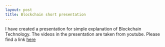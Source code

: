 ```yaml
---
layout: post
title: Blockchain short presentation
---
```


I have created a presentation for simple explanation of Blockchain Technology.  The videos in the presentation are taken from youtube. Please find a link [here](https://mastanbtc.github.io/demo/#/)
